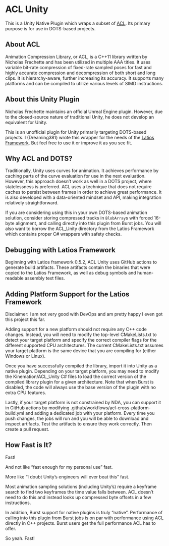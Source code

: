 # ACL Unity

This is a Unity Native Plugin which wraps a subset of
[ACL](https://github.com/nfrechette/acl). Its primary purpose is for use in
DOTS-based projects.

## About ACL

Animation Compression Library, or ACL, is a C++11 library written by Nicholas
Frechette and has been utilized in multiple AAA titles. It uses variable
bit-rate compression of fixed-rate sampled poses for fast and highly accurate
compression and decompression of both short and long clips. It is
hierarchy-aware, further increasing its accuracy. It supports many platforms and
can be compiled to utilize various levels of SIMD instructions.

## About this Unity Plugin

Nicholas Frechette maintains an official Unreal Engine plugin. However, due to
the closed-source nature of traditional Unity, he does not develop an equivalent
for Unity.

This is an unofficial plugin for Unity primarily targeting DOTS-based projects.
I (Dreaming381) wrote this wrapper for the needs of the [Latios
Framework](https://github.com/Dreaming381/Latios-Framework). But feel free to
use it or improve it as you see fit.

## Why ACL and DOTS?

Traditionally, Unity uses curves for animation. It achieves performance by
caching parts of the curve evaluation for use in the next evaluation. However,
this approach doesn’t work as well in a DOTS project, where statelessness is
preferred. ACL uses a technique that does not require caches to persist between
frames in order to achieve great performance. It is also developed with a
data-oriented mindset and API, making integration relatively straightforward.

If you are considering using this in your own DOTS-based animation solution,
consider storing compressed tracks in `BlobArray`s with forced 16-byte
alignment, and calling directly into this plugin from Burst jobs. You will also
want to borrow the ACL_Unity directory from the Latios Framework which contains
proper C\# wrappers with safety checks.

## Debugging with Latios Framework

Beginning with Latios framework 0.5.2, ACL Unity uses GitHub actions to generate
build artifacts. These artifacts contain the binaries that were copied to the
Latios Framework, as well as debug symbols and human-readable assembly text
files.

## Adding Platform Support for the Latios Framework

Disclaimer: I am not very good with DevOps and am pretty happy I even got this
project this far.

Adding support for a new platform should not require any C++ code changes.
Instead, you will need to modify the top-level CMakeLists.txt to detect your
target platform and specify the correct compiler flags for the different
supported CPU architectures. The current CMakeLists.txt assumes your target
platform is the same device that you are compiling for (either Windows or
Linux).

Once you have successfully compiled the library, import it into Unity as a
native plugin. Depending on your target platform, you may need to modify the
Kinemation/ACL_Unity C\# files to load the correct version of the compiled
library plugin for a given architecture. Note that when Burst is disabled, the
code will always use the base version of the plugin with no extra CPU features.

Lastly, if your target platform is not constrained by NDA, you can support it in
GitHub actions by modifying .github/workflows/acl-cross-platform-build.yml and
adding a dedicated job with your platform. Every time you push changes, the jobs
will run and you will be able to download and inspect artifacts. Test the
artifacts to ensure they work correctly. Then create a pull request.

## How Fast is It?

Fast!

And not like “fast enough for my personal use” fast.

More like “I doubt Unity’s engineers will ever beat this” fast.

Most animation sampling solutions (including Unity’s) require a keyframe search
to find two keyframes the time value falls between. ACL doesn’t need to do this
and instead looks up compressed byte offsets in a few instructions.

In addition, Burst support for native plugins is truly “native”. Performance of
calling into this plugin from Burst jobs is on par with performance using ACL
directly in C++ projects. Burst users get the full performance ACL has to offer.

So yeah. Fast!
